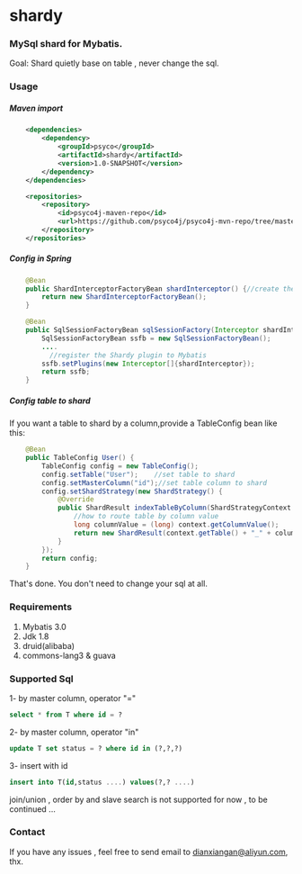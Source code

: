 # shardy

### MySql shard for Mybatis.

Goal:	Shard quietly base on table , never change the sql.

### Usage

##### Maven import

``` xml
 	<dependencies>
        <dependency>
            <groupId>psyco</groupId>
    		<artifactId>shardy</artifactId>
    		<version>1.0-SNAPSHOT</version>
        </dependency>
    </dependencies>

    <repositories>
        <repository>
            <id>psyco4j-maven-repo</id>
            <url>https://github.com/psyco4j/psyco4j-mvn-repo/tree/master/repository</url>
        </repository>
    </repositories>
```



##### Config in Spring

``` java
	@Bean
    public ShardInterceptorFactoryBean shardInterceptor() {//create the Shardy bean
        return new ShardInterceptorFactoryBean();
    }

    @Bean
    public SqlSessionFactoryBean sqlSessionFactory(Interceptor shardInterceptor) {
        SqlSessionFactoryBean ssfb = new SqlSessionFactoryBean();
      	....
          //register the Shardy plugin to Mybatis
        ssfb.setPlugins(new Interceptor[]{shardInterceptor});
        return ssfb;
    }
```

##### Config table to shard

If you want a table to shard by a column,provide a TableConfig bean like this:

``` java
 	@Bean
    public TableConfig User() {
        TableConfig config = new TableConfig();
        config.setTable("User");	//set table to shard
        config.setMasterColumn("id");//set table column to shard
        config.setShardStrategy(new ShardStrategy() {
            @Override
            public ShardResult indexTableByColumn(ShardStrategyContext context) {
              	//how to route table by column value
                long columnValue = (long) context.getColumnValue();
                return new ShardResult(context.getTable() + "_" + columnValue/10000,null);
            }
        });
        return config;
    }
```

That's done. You don't need to change your sql at all.

### Requirements

1. Mybatis 3.0
2. Jdk 1.8
3. druid(alibaba)
4. commons-lang3 & guava

### Supported Sql

1-	by master column, operator "="

``` sql
select * from T where id = ?
```

2-	by master column, operator "in"

``` sql
update T set status = ? where id in (?,?,?)
```

3-	insert with id

``` sql
insert into T(id,status ....) values(?,? ....)
```

join/union , order by and slave search is not supported for now , to be continued ...

### Contact

If you have any issues , feel free to send email to dianxiangan@aliyun.com, thx.